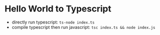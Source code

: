 # Hello World to Typescript

- directly run typescript: `ts-node index.ts`
- compile typescript then run javascript: `tsc index.ts && node index.js`
